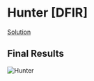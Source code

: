 # Hunter [DFIR]
[Solution](hunter.md)

## Final Results
![Hunter](https://github.com/warlocksmurf/HTB-writeups/assets/121353711/330b05c7-0c05-4d45-8f81-05448befbd62)
